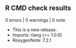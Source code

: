 ## R CMD check results

0 errors | 0 warnings | 0 note

* This is a new release.
* Imports: rlang (>= 1.0.0)
* RoxygenNote: 7.2.1
